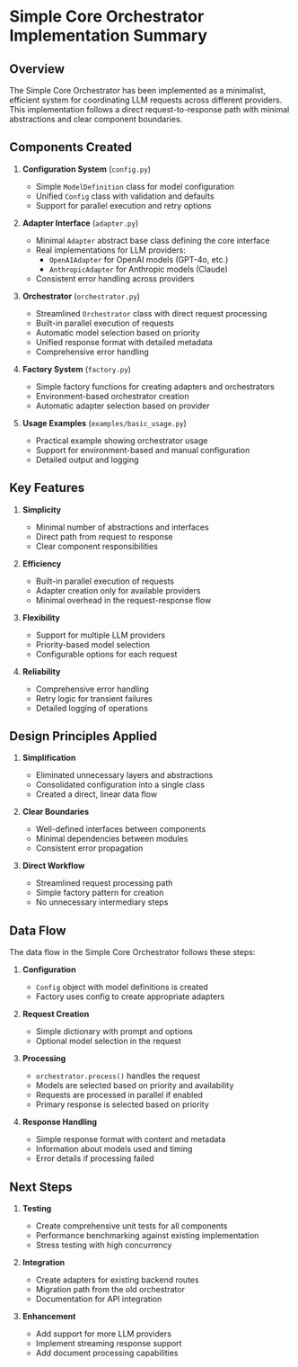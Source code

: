 # Simple Core Orchestrator Implementation Summary

## Overview

The Simple Core Orchestrator has been implemented as a minimalist, efficient system for coordinating LLM requests across different providers. This implementation follows a direct request-to-response path with minimal abstractions and clear component boundaries.

## Components Created

1. **Configuration System** (`config.py`)

   - Simple `ModelDefinition` class for model configuration
   - Unified `Config` class with validation and defaults
   - Support for parallel execution and retry options

2. **Adapter Interface** (`adapter.py`)

   - Minimal `Adapter` abstract base class defining the core interface
   - Real implementations for LLM providers:
     - `OpenAIAdapter` for OpenAI models (GPT-4o, etc.)
     - `AnthropicAdapter` for Anthropic models (Claude)
   - Consistent error handling across providers

3. **Orchestrator** (`orchestrator.py`)

   - Streamlined `Orchestrator` class with direct request processing
   - Built-in parallel execution of requests
   - Automatic model selection based on priority
   - Unified response format with detailed metadata
   - Comprehensive error handling

4. **Factory System** (`factory.py`)

   - Simple factory functions for creating adapters and orchestrators
   - Environment-based orchestrator creation
   - Automatic adapter selection based on provider

5. **Usage Examples** (`examples/basic_usage.py`)
   - Practical example showing orchestrator usage
   - Support for environment-based and manual configuration
   - Detailed output and logging

## Key Features

1. **Simplicity**

   - Minimal number of abstractions and interfaces
   - Direct path from request to response
   - Clear component responsibilities

2. **Efficiency**

   - Built-in parallel execution of requests
   - Adapter creation only for available providers
   - Minimal overhead in the request-response flow

3. **Flexibility**

   - Support for multiple LLM providers
   - Priority-based model selection
   - Configurable options for each request

4. **Reliability**
   - Comprehensive error handling
   - Retry logic for transient failures
   - Detailed logging of operations

## Design Principles Applied

1. **Simplification**

   - Eliminated unnecessary layers and abstractions
   - Consolidated configuration into a single class
   - Created a direct, linear data flow

2. **Clear Boundaries**

   - Well-defined interfaces between components
   - Minimal dependencies between modules
   - Consistent error propagation

3. **Direct Workflow**
   - Streamlined request processing path
   - Simple factory pattern for creation
   - No unnecessary intermediary steps

## Data Flow

The data flow in the Simple Core Orchestrator follows these steps:

1. **Configuration**

   - `Config` object with model definitions is created
   - Factory uses config to create appropriate adapters

2. **Request Creation**

   - Simple dictionary with prompt and options
   - Optional model selection in the request

3. **Processing**

   - `orchestrator.process()` handles the request
   - Models are selected based on priority and availability
   - Requests are processed in parallel if enabled
   - Primary response is selected based on priority

4. **Response Handling**
   - Simple response format with content and metadata
   - Information about models used and timing
   - Error details if processing failed

## Next Steps

1. **Testing**

   - Create comprehensive unit tests for all components
   - Performance benchmarking against existing implementation
   - Stress testing with high concurrency

2. **Integration**

   - Create adapters for existing backend routes
   - Migration path from the old orchestrator
   - Documentation for API integration

3. **Enhancement**
   - Add support for more LLM providers
   - Implement streaming response support
   - Add document processing capabilities
